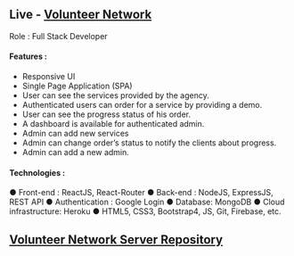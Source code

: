 ## Live - [Volunteer Network](https://volunteer-network-b9cfa.web.app/)
Role : Full Stack Developer

#### Features :
- Responsive UI
- Single Page Application (SPA)
- User can see the services provided by the agency.
- Authenticated users can order for a service by providing a demo.
- User can see the progress status of his order.
- A dashboard is available for authenticated admin.
- Admin can add new services
- Admin can change order’s status to notify the clients about progress.
- Admin can add a new admin.

#### Technologies :
● Front-end :​ ReactJS, React-Router
● Back-end :​ NodeJS, ExpressJS, REST API
● Authentication : Google Login
● Database​: MongoDB
● Cloud infrastructure: Heroku
● HTML5, CSS3, Bootstrap4, JS, Git, Firebase, etc.

## [Volunteer Network Server Repository](https://github.com/engineer-aslam-hossain/doctors-portal-solution-server)
